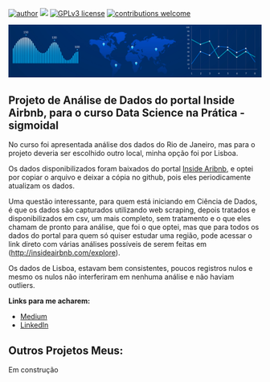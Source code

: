 [![author](https://img.shields.io/badge/author-CarlosHaar-green.svg)](https://www.linkedin.com/in/carloshaar/) [![](https://img.shields.io/badge/python-3.7+-blue.svg)](https://www.python.org/downloads/release/python-365/) [![GPLv3 license](https://img.shields.io/badge/License-GPLv3-blue.svg)](http://perso.crans.org/besson/LICENSE.html) [![contributions welcome](https://img.shields.io/badge/contributions-welcome-yellow.svg?style=flat)](https://github.com/carloshaar/portfolio/issues)

<p align="center">
  <img src="banner_new.png" alt="Designed by Freepik">
</p>

## Projeto de Análise de Dados do portal Inside Airbnb, para o curso Data Science na Prática - sigmoidal

No curso foi apresentada análise dos dados do Rio de Janeiro, mas para o projeto deveria ser escolhido outro local, minha opção foi por Lisboa.

Os dados disponibilizados foram baixados do portal [Inside Aribnb](http://insideairbnb.com/get-the-data), e optei por copiar o arquivo e deixar a cópia no github, pois eles periodicamente atualizam os dados.

Uma questão interessante, para quem está iniciando em Ciência de Dados, é que os dados são capturados utilizando web scraping, depois tratados e disponibilizados em csv, um mais completo, sem tratamento e o que eles chamam de pronto para análise, que foi o que optei, mas que para todos os dados do portal para quem só quiser estudar uma região, pode acessar o link direto com várias análises possíveis de serem feitas em  (http://insideairbnb.com/explore).

Os dados de Lisboa, estavam bem consistentes, poucos registros nulos e mesmo os nulos não interferiram em nenhuma análise e não haviam outliers.



**Links para me acharem:**
* [Medium](https://medium.com/@carloshaar)
* [LinkedIn](https://www.linkedin.com/in/carloshaar/)


## Outros Projetos Meus:
Em construção

